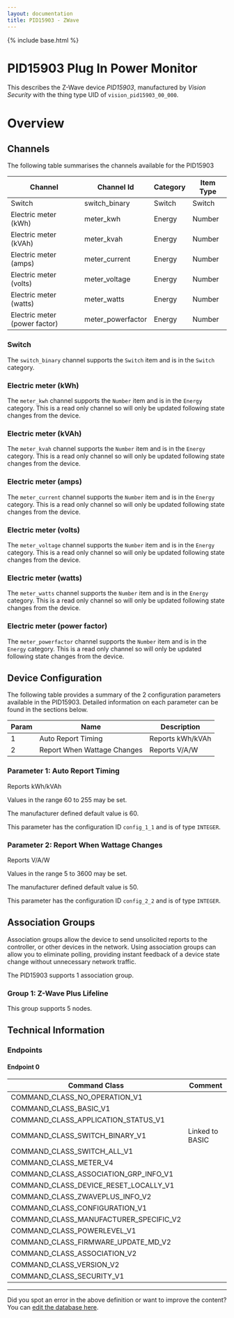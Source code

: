 ```yaml
---
layout: documentation
title: PID15903 - ZWave
---
```


{% include base.html %}

# PID15903 Plug In Power Monitor
This describes the Z-Wave device *PID15903*, manufactured by *Vision Security* with the thing type UID of ```vision_pid15903_00_000```.

# Overview


## Channels

The following table summarises the channels available for the PID15903

| Channel | Channel Id | Category | Item Type |
|---------|------------|----------|-----------|
| Switch | switch_binary | Switch | Switch | 
| Electric meter (kWh) | meter_kwh | Energy | Number | 
| Electric meter (kVAh) | meter_kvah | Energy | Number | 
| Electric meter (amps) | meter_current | Energy | Number | 
| Electric meter (volts) | meter_voltage | Energy | Number | 
| Electric meter (watts) | meter_watts | Energy | Number | 
| Electric meter (power factor) | meter_powerfactor | Energy | Number | 

### Switch

The ```switch_binary``` channel supports the ```Switch``` item and is in the ```Switch``` category.

### Electric meter (kWh)

The ```meter_kwh``` channel supports the ```Number``` item and is in the ```Energy``` category. This is a read only channel so will only be updated following state changes from the device.

### Electric meter (kVAh)

The ```meter_kvah``` channel supports the ```Number``` item and is in the ```Energy``` category. This is a read only channel so will only be updated following state changes from the device.

### Electric meter (amps)

The ```meter_current``` channel supports the ```Number``` item and is in the ```Energy``` category. This is a read only channel so will only be updated following state changes from the device.

### Electric meter (volts)

The ```meter_voltage``` channel supports the ```Number``` item and is in the ```Energy``` category. This is a read only channel so will only be updated following state changes from the device.

### Electric meter (watts)

The ```meter_watts``` channel supports the ```Number``` item and is in the ```Energy``` category. This is a read only channel so will only be updated following state changes from the device.

### Electric meter (power factor)

The ```meter_powerfactor``` channel supports the ```Number``` item and is in the ```Energy``` category. This is a read only channel so will only be updated following state changes from the device.



## Device Configuration

The following table provides a summary of the 2 configuration parameters available in the PID15903.
Detailed information on each parameter can be found in the sections below.

| Param | Name  | Description |
|-------|-------|-------------|
| 1 | Auto Report Timing | Reports kWh/kVAh |
| 2 | Report When Wattage Changes | Reports V/A/W |

### Parameter 1: Auto Report Timing

Reports kWh/kVAh

Values in the range 60 to 255 may be set.

The manufacturer defined default value is 60.

This parameter has the configuration ID ```config_1_1``` and is of type ```INTEGER```.


### Parameter 2: Report When Wattage Changes

Reports V/A/W

Values in the range 5 to 3600 may be set.

The manufacturer defined default value is 50.

This parameter has the configuration ID ```config_2_2``` and is of type ```INTEGER```.


## Association Groups

Association groups allow the device to send unsolicited reports to the controller, or other devices in the network. Using association groups can allow you to eliminate polling, providing instant feedback of a device state change without unnecessary network traffic.

The PID15903 supports 1 association group.

### Group 1: Z-Wave Plus Lifeline


This group supports 5 nodes.

## Technical Information

### Endpoints

#### Endpoint 0

| Command Class | Comment |
|---------------|---------|
| COMMAND_CLASS_NO_OPERATION_V1| |
| COMMAND_CLASS_BASIC_V1| |
| COMMAND_CLASS_APPLICATION_STATUS_V1| |
| COMMAND_CLASS_SWITCH_BINARY_V1| Linked to BASIC|
| COMMAND_CLASS_SWITCH_ALL_V1| |
| COMMAND_CLASS_METER_V4| |
| COMMAND_CLASS_ASSOCIATION_GRP_INFO_V1| |
| COMMAND_CLASS_DEVICE_RESET_LOCALLY_V1| |
| COMMAND_CLASS_ZWAVEPLUS_INFO_V2| |
| COMMAND_CLASS_CONFIGURATION_V1| |
| COMMAND_CLASS_MANUFACTURER_SPECIFIC_V2| |
| COMMAND_CLASS_POWERLEVEL_V1| |
| COMMAND_CLASS_FIRMWARE_UPDATE_MD_V2| |
| COMMAND_CLASS_ASSOCIATION_V2| |
| COMMAND_CLASS_VERSION_V2| |
| COMMAND_CLASS_SECURITY_V1| |

---

Did you spot an error in the above definition or want to improve the content?
You can [edit the database here](http://www.cd-jackson.com/index.php/zwave/zwave-device-database/zwave-device-list/devicesummary/552).
